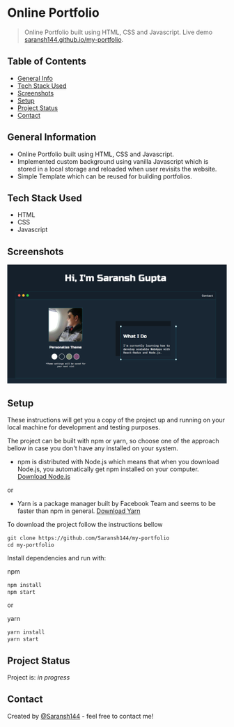 # Online Portfolio

> Online Portfolio built using HTML, CSS and Javascript.
> Live demo [saransh144.github.io/my-portfolio](https://saransh144.github.io/my-portfolio/). <!-- If you have the project hosted somewhere, include the link here. -->

## Table of Contents

- [General Info](#general-information)
- [Tech Stack Used](#technologies-used)
- [Screenshots](#screenshots)
- [Setup](#setup)
- [Project Status](#project-status)
- [Contact](#contact)
<!-- * [License](#license) -->

## General Information

- Online Portfolio built using HTML, CSS and Javascript.
- Implemented custom background using vanilla Javascript which is stored in a local storage and reloaded when user revisits the website.
- Simple Template which can be reused for building portfolios.
<!-- You don't have to answer all the questions - just the ones relevant to your project. -->

## Tech Stack Used

- HTML
- CSS
- Javascript

<!-- ## Features

List the ready features here:

- Awesome feature 1
- Awesome feature 2
- Awesome feature 3 -->

## Screenshots

![Example screenshot](./images/portfolio.png)

<!-- If you have screenshots you'd like to share, include them here. -->

## Setup

These instructions will get you a copy of the project up and running on your local machine for development and testing purposes.

The project can be built with npm or yarn, so choose one of the approach bellow in case you don't
have any installed on your system.

- npm is distributed with Node.js which means that when you download Node.js,
  you automatically get npm installed on your computer. [Download Node.js](https://nodejs.org/en/download/)

or

- Yarn is a package manager built by Facebook Team and seems to be faster than npm in general. [Download Yarn](https://yarnpkg.com/en/docs/install)

To download the project follow the instructions bellow

```
git clone https://github.com/Saransh144/my-portfolio
cd my-portfolio
```

Install dependencies and run with:

npm

```
npm install
npm start
```

or

yarn

```
yarn install
yarn start
```

<!-- ## Usage

How does one go about using it?
Provide various use cases and code examples here.

`write-your-code-here` -->

## Project Status

Project is: _in progress_

<!--
## Room for Improvement

Include areas you believe need improvement / could be improved. Also add TODOs for future development.

Room for improvement:

- Improvement to be done 1
- Improvement to be done 2

To do:

- Feature to be added 1
- Feature to be added 2
-->

<!--
## Acknowledgements

Give credit here.

- This project was inspired by...
- This project was based on [this tutorial](https://www.example.com).
- Many thanks to...
-->

## Contact

Created by [@Saransh144](https://www.linkedin.com/in/saransh-gupta144/) - feel free to contact me!

<!-- Optional -->
<!-- ## License -->
<!-- This project is open source and available under the [... License](). -->

<!-- You don't have to include all sections - just the one's relevant to your project -->
